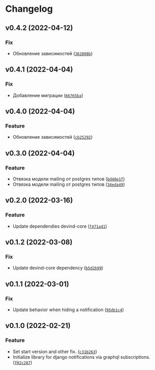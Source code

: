 # Changelog

<!--next-version-placeholder-->

## v0.4.2 (2022-04-12)
### Fix
* Обновление зависимостей ([`362808b`](https://github.com/devind-team/devind-django-notifications/commit/362808ba22d6123a9b6f98d8a9026dc9d543632a))

## v0.4.1 (2022-04-04)
### Fix
* Добавление миграции ([`66765ba`](https://github.com/devind-team/devind-django-notifications/commit/66765ba998c9d788d78ff2be196390ec2cce6612))

## v0.4.0 (2022-04-04)
### Feature
* Обновление зависимостей ([`cb25292`](https://github.com/devind-team/devind-django-notifications/commit/cb2529242c14160aa3047262a77fec9037173898))

## v0.3.0 (2022-04-04)
### Feature
* Отвязка модели mailing от postgres типов ([`bd48e1f`](https://github.com/devind-team/devind-django-notifications/commit/bd48e1f5d72e798f62bdc35439920f74de8b5bba))
* Отвязка модели mailing от postgres типов ([`34eda49`](https://github.com/devind-team/devind-django-notifications/commit/34eda4907e2b8a0531f9185f71054a93e5a0ddb4))

## v0.2.0 (2022-03-16)
### Feature
* Update dependendies devind-core ([`f471a41`](https://github.com/devind-team/devind-django-notifications/commit/f471a4131ec453fcc883ec7d0f96d4cefe41449e))

## v0.1.2 (2022-03-08)
### Fix
* Update devind-core dependency ([`b5d2b99`](https://github.com/devind-team/devind-django-notifications/commit/b5d2b99361da1f719061ffbc31dd6bb84e65db91))

## v0.1.1 (2022-03-01)
### Fix
* Update behavior when hiding a notification ([`95db1c4`](https://github.com/devind-team/devind-django-notifications/commit/95db1c4ef149ca7ea2e9cecfc5a63861bfa71ab5))

## v0.1.0 (2022-02-21)
### Feature
* Set start version and other fix. ([`c31b263`](https://github.com/devind-team/devind-django-notifications/commit/c31b2631e4ef2e1a46ef8d5427487b582d8c7dc7))
* Initialize library for django notifications via graphql subscriptions. ([`f02c287`](https://github.com/devind-team/devind-django-notifications/commit/f02c28779837946064005fcb801a63b0b274d6cc))
